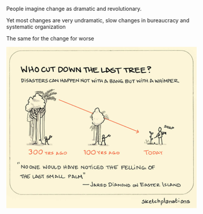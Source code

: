 ---
---

People imagine change as dramatic and revolutionary.

Yet most changes are very undramatic, slow changes in bureaucracy and systematic organization

The same for the change for worse 

![](/assets/static/img/slow-change-unnoticed.jpeg)

